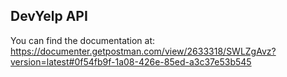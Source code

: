 ## DevYelp API
You can find the documentation at: https://documenter.getpostman.com/view/2633318/SWLZgAvz?version=latest#0f54fb9f-1a08-426e-85ed-a3c37e53b545